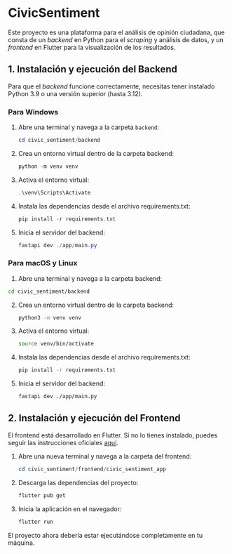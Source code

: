 # CivicSentiment

Este proyecto es una plataforma para el análisis de opinión ciudadana, que consta de un *backend* en Python para el *scraping* y análisis de datos, y un *frontend* en Flutter para la visualización de los resultados.

## 1. Instalación y ejecución del Backend

Para que el *backend* funcione correctamente, necesitas tener instalado Python 3.9 o una versión superior (hasta 3.12).

### Para Windows

1. Abre una terminal y navega a la carpeta `backend`:
   
   ```powershell
   cd civic_sentiment/backend
   ```
3. Crea un entorno virtual dentro de la carpeta backend:
   ```powershell
   python -m venv venv
   ```
3. Activa el entorno virtual:
   ```powershell
   .\venv\Scripts\Activate
   ```
4. Instala las dependencias desde el archivo requirements.txt:
   ```powershell
   pip install -r requirements.txt
   ```
5. Inicia el servidor del backend:
   ```powershell
   fastapi dev ./app/main.py
   ```

### Para macOS y Linux
1.  Abre una terminal y navega a la carpeta backend:
   ```bash
   cd civic_sentiment/backend
   ```
2. Crea un entorno virtual dentro de la carpeta backend:
   ```bash
   python3 -m venv venv
   ```

3. Activa el entorno virtual:
   ```bash
   source venv/bin/activate
   ```

4. Instala las dependencias desde el archivo requirements.txt:
   ```bash
   pip install -r requirements.txt
   ```
5. Inicia el servidor del backend:
   ```bash
   fastapi dev ./app/main.py
   ```

## 2. Instalación y ejecución del Frontend
El frontend está desarrollado en Flutter. Si no lo tienes instalado, puedes seguir las instrucciones oficiales [aquí](https://docs.flutter.dev/get-started/install).

1. Abre una nueva terminal y navega a la carpeta del frontend:
   ```powershell
   cd civic_sentiment/frontend/civic_sentiment_app
   ```
2. Descarga las dependencias del proyecto:
   
   ```powershell
   flutter pub get
   ```
3. Inicia la aplicación en el navegador:
   
   ```powershell
   flutter run
   ```

El proyecto ahora debería estar ejecutándose completamente en tu máquina.
